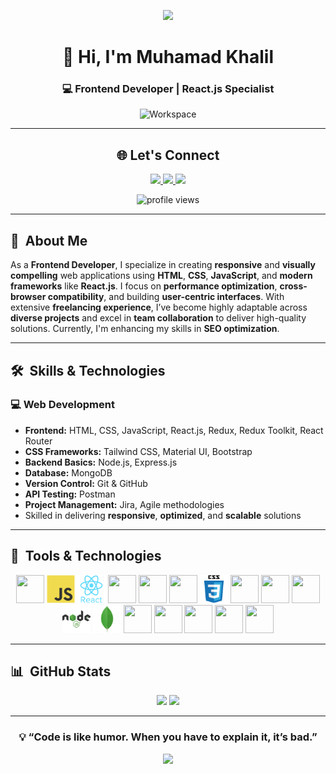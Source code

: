 <p align="center">
  <img src="https://capsule-render.vercel.app/api?type=waving&color=gradient&text=Hello!&height=100&section=header"/>
</p>

<h1 align="center">👋 Hi, I'm Muhamad Khalil</h1>
<h3 align="center">💻 Frontend Developer | React.js Specialist</h3>

<p align="center">
  <img src="https://raw.githubusercontent.com/SP-XD/SP-XD/main/images/dev-working_rounded.gif" width="40%" alt="Workspace" />
</p>

---

<h2 align="center">🌐 Let's Connect</h2>

<p align="center">
  <a href="https://www.linkedin.com/in/muhamad-khalil-912529371">
    <img height="50" src="https://user-images.githubusercontent.com/46517096/166973395-19676cd8-f8ec-4abf-83ff-da8243505b82.png"/>
  </a>
  <a href="https://your-portfolio-link.com">
    <img height="50" src="https://user-images.githubusercontent.com/46517096/166972883-f5f1d88c-0246-4374-88ac-ded0f2cf0699.png"/>
  </a>
  <a href="mailto:medo.khalil.01.18@gmail.com">
    <img height="50" src="https://user-images.githubusercontent.com/46517096/166974368-9798f39f-1f46-499c-b14e-81f0a3f83a06.png"/>
  </a>
</p>

<p align="center">
  <img src="https://komarev.com/ghpvc/?username=Muhamad-Khalil&style=flat&color=orange&label=PROFILE+VIEWS" alt="profile views"/>
</p>

---

<h2>🚀 &nbsp;About Me</h2>

As a **Frontend Developer**, I specialize in creating **responsive** and **visually compelling** web applications using **HTML**, **CSS**, **JavaScript**, and **modern frameworks** like **React.js**. I focus on **performance optimization**, **cross-browser compatibility**, and building **user-centric interfaces**. With extensive **freelancing experience**, I’ve become highly adaptable across **diverse projects** and excel in **team collaboration** to deliver high-quality solutions. Currently, I'm enhancing my skills in **SEO optimization**.

---

<h2>🛠️ &nbsp;Skills & Technologies</h2>

### 💻 **Web Development**
- **Frontend:** HTML, CSS, JavaScript, React.js, Redux, Redux Toolkit, React Router  
- **CSS Frameworks:** Tailwind CSS, Material UI, Bootstrap  
- **Backend Basics:** Node.js, Express.js  
- **Database:** MongoDB  
- **Version Control:** Git & GitHub  
- **API Testing:** Postman  
- **Project Management:** Jira, Agile methodologies  
- Skilled in delivering **responsive**, **optimized**, and **scalable** solutions  

---

<h2>🧰 &nbsp;Tools & Technologies</h2>

<p align="center">
  <!-- Core Tools -->
  <img src="https://cdn.jsdelivr.net/gh/devicons/devicon/icons/vscode/vscode-original.svg" width="45" height="45" />
  <img src="https://raw.githubusercontent.com/devicons/devicon/master/icons/javascript/javascript-original.svg" width="45" height="45" />
  <img src="https://raw.githubusercontent.com/devicons/devicon/master/icons/react/react-original-wordmark.svg" width="45" height="45" />
  <img src="https://cdn.jsdelivr.net/gh/devicons/devicon/icons/redux/redux-original.svg" width="45" height="45" />
  <img src="https://cdn.jsdelivr.net/gh/devicons/devicon/icons/reactrouter/reactrouter-original.svg" width="45" height="45" />
  <img src="https://cdn.jsdelivr.net/gh/devicons/devicon/icons/html5/html5-original.svg" width="45" height="45" />
  <img src="https://raw.githubusercontent.com/devicons/devicon/master/icons/css3/css3-original-wordmark.svg" width="45" height="45" />

  <!-- Styling Frameworks -->
  <img src="https://cdn.jsdelivr.net/gh/devicons/devicon/icons/tailwindcss/tailwindcss-plain.svg" width="45" height="45" />
  <img src="https://cdn.jsdelivr.net/gh/devicons/devicon/icons/materialui/materialui-original.svg" width="45" height="45" />
  <img src="https://cdn.jsdelivr.net/gh/devicons/devicon@latest/icons/bootstrap/bootstrap-original-wordmark.svg" width="45" height="45" />

  <!-- Backend & DB -->
  <img src="https://raw.githubusercontent.com/devicons/devicon/master/icons/nodejs/nodejs-original-wordmark.svg" width="45" height="45" />
  <img src="https://raw.githubusercontent.com/devicons/devicon/master/icons/mongodb/mongodb-original.svg" width="45" height="45" />

  <!-- Tools -->
  <img src="https://cdn.jsdelivr.net/gh/devicons/devicon/icons/postman/postman-original.svg" width="45" height="45" />
  <img src="https://cdn.jsdelivr.net/gh/devicons/devicon/icons/git/git-original.svg" width="45" height="45" />
  <img src="https://cdn.jsdelivr.net/gh/devicons/devicon/icons/github/github-original.svg" width="45" height="45" />
  <img src="https://cdn.jsdelivr.net/gh/devicons/devicon/icons/figma/figma-original.svg" width="45" height="45" />
  <img src="https://cdn.jsdelivr.net/gh/devicons/devicon/icons/jira/jira-original.svg" width="45" height="45" />
</p>

---

<h2>📊 &nbsp;GitHub Stats</h2>

<div align="center">
  <img src="https://github-readme-stats.vercel.app/api?username=Muhamad-Khalil&show_icons=true&theme=tokyonight" width="49%" />
  <img src="https://github-readme-streak-stats.herokuapp.com?user=Muhamad-Khalil&theme=tokyonight&hide_border=false" width="49%" />
</div>

---

<h3 align="center">💡 “Code is like humor. When you have to explain it, it’s bad.”</h3>

<p align="center">
  <img src="https://capsule-render.vercel.app/api?type=waving&color=gradient&height=100&section=footer"/>
</p>
